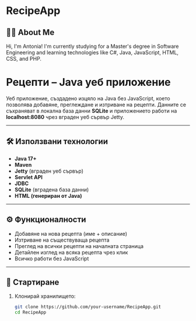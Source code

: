 # RecipeApp


## 👩‍💻 About Me
Hi, I'm Antonia! I'm currently studying for a Master's degree in Software Engineering and learning technologies like C#, Java, JavaScript, HTML, CSS, and PHP.

# Рецепти – Java уеб приложение

Уеб приложение, създадено изцяло на Java без JavaScript, което позволява добавяне, преглеждане и изтриване на рецепти. Данните се съхраняват в локална база данни **SQLite** и приложението работи на **localhost:8080** чрез вграден уеб сървър Jetty.

---

## 🛠 Използвани технологии

- **Java 17+**
- **Maven**
- **Jetty** (вграден уеб сървър)
- **Servlet API**
- **JDBC**
- **SQLite** (вградена база данни)
- **HTML (генериран от Java)**

---

## ⚙️ Функционалности

- Добавяне на нова рецепта (име + описание)
- Изтриване на съществуваща рецепта
- Преглед на всички рецепти на началната страница
- Детайлен изглед на всяка рецепта чрез клик
- Всичко работи без JavaScript

---

## 🚀 Стартиране

1. Клонирай хранилището:
   ```bash
   git clone https://github.com/your-username/RecipeApp.git
   cd RecipeApp
